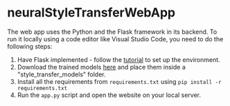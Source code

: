 # neuralStyleTransferWebApp

The web app uses the Python and the Flask framework in its backend. To run it locally using a code editor like Visual Studio Code, you need to do the following steps:
1. Have Flask implemented - follow the [tutorial](https://code.visualstudio.com/docs/python/tutorial-flask) to set up the environment.
2. Download the trained models [here](https://drive.google.com/drive/folders/16UwZMAf6D6weVKXxPRsrZwGlbWCIPT0x?usp=sharing) and place them inside a "style_transfer_models" folder.
3. Install all the requirements from `requirements.txt` using `pip install -r requirements.txt`
3. Run the `app.py` script and open the website on your local server.
